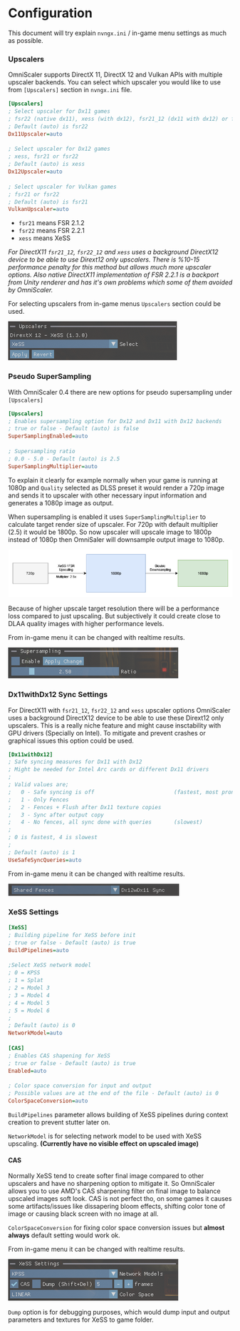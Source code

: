 # Configuration
This document will try explain `nvngx.ini` / in-game menu settings as much as possible.

### Upscalers
OmniScaler supports DirectX 11, DirectX 12 and Vulkan APIs with multiple upscaler backends. You can select which upscaler you would like to use from `[Upscalers]` section in `nvngx.ini` file.

```ini
[Upscalers]
; Select upscaler for Dx11 games
; fsr22 (native dx11), xess (with dx12), fsr21_12 (dx11 with dx12) or fsr22_12 (dx11 with dx12)
; Default (auto) is fsr22
Dx11Upscaler=auto

; Select upscaler for Dx12 games
; xess, fsr21 or fsr22
; Default (auto) is xess
Dx12Upscaler=auto

; Select upscaler for Vulkan games
; fsr21 or fsr22
; Default (auto) is fsr21
VulkanUpscaler=auto
```

* `fsr21` means FSR 2.1.2
* `fsr22` means FSR 2.2.1
* `xess` means XeSS

*For DirectX11 `fsr21_12`, `fsr22_12` and `xess` uses a background DirectX12 device to be able to use Dirext12 only upscalers. There is %10-15 performance penalty for this method but allows much more upscaler options. Also native DirectX11 implementation of FSR 2.2.1 is a backport from Unity renderer and has it's own problems which some of them avoided by OmniScaler.*

For selecting upscalers from in-game menus `Upscalers` section could be used.

![upscalers](images/Upscalers.png)

### Pseudo SuperSampling
With OmniScaler 0.4 there are new options for pseudo supersampling under `[Upscalers]`

```ini
[Upscalers]
; Enables supersampling option for Dx12 and Dx11 with Dx12 backends
; true or false - Default (auto) is false
SuperSamplingEnabled=auto

; Supersampling ratio 
; 0.0 - 5.0 - Default (auto) is 2.5
SuperSamplingMultiplier=auto
```
To explain it clearly for example normally when your game is running at 1080p and `Quality` selected as DLSS preset it would render a 720p image and sends it to upscaler with other necessary input information and generates a 1080p image as output.

When supersampling is enabled it uses `SuperSamplingMultiplier` to calculate target render size of upscaler. For 720p with default multiplier (2.5) it would be 1800p. So now upscaler will upscale image to 1800p instead of 1080p then OmniSaler will downsample output image to 1080p.

![pseudo superSampling](images/pss.png)

Because of higher upscale target resolution there will be a performance loss compared to just upscaling. But subjectively it could create close to DLAA quality images with higher performance levels. 

From in-game menu it can be changed with realtime results.

![pss config](images/pss_config.png)

### Dx11withDx12 Sync Settings
For DirectX11 with `fsr21_12`, `fsr22_12` and `xess` upscaler options OmniScaler uses a background DirectX12 device to be able to use these Dirext12 only upscalers. This is a really niche feature and might cause insctability with GPU drivers (Specially on Intel). To mitigate and prevent crashes or graphical issues this option could be used.

```ini
[Dx11withDx12]
; Safe syncing measures for Dx11 with Dx12
; Might be needed for Intel Arc cards or different Dx11 drivers
;
; Valid values are;
;	0 - Safe syncing is off                         (fastest, most prone to errors)
;	1 - Only Fences
;	2 - Fences + Flush after Dx11 texture copies
;	3 - Sync after output copy				
;	4 - No fences, all sync done with queries       (slowest)
;
; 0 is fastest, 4 is slowest
;
; Default (auto) is 1
UseSafeSyncQueries=auto
```

From in-game menu it can be changed with realtime results.

![dx11 sync setings](images/dx11sync.png)

### XeSS Settings

```ini
[XeSS]
; Building pipeline for XeSS before init
; true or false - Default (auto) is true
BuildPipelines=auto 

;Select XeSS network model
; 0 = KPSS
; 1 = Splat
; 2 = Model 3
; 3 = Model 4
; 4 = Model 5
; 5 = Model 6
;
; Default (auto) is 0
NetworkModel=auto

[CAS]
; Enables CAS shapening for XeSS
; true or false - Default (auto) is true
Enabled=auto

; Color space conversion for input and output
; Possible values are at the end of the file - Default (auto) is 0
ColorSpaceConversion=auto
```

`BuildPipelines` parameter allows building of XeSS pipelines during context creation to prevent stutter later on.

`NetworkModel` is for selecting network model to be used with XeSS upscaling. **(Currently have no visible effect on upscaled image)**

#### CAS
Normally XeSS tend to create softer final image compared to other upscalers and have no sharpening option to mitigate it. So OmniScaler allows you to use AMD's CAS sharpening filter on final image to balance upscaled images soft look. CAS is not perfect tho, on some games it causes some artifacts/issues like dissapering bloom effects, shifting color tone of image or causing black screen with no image at all.

`ColorSpaceConversion` for fixing color space conversion issues but **almost always** default setting would work ok.

From in-game menu it can be changed with realtime results.

![xess](images/xess.png)

`Dump` option is for debugging purposes, which would dump input and output parameters and textures for XeSS to game folder.
